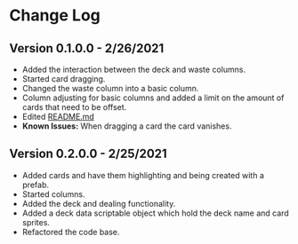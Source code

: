 ﻿# Change Log

## Version 0.1.0.0 - 2/26/2021
- Added the interaction between the deck and waste columns.
- Started card dragging.
- Changed the waste column into a basic column.
- Column adjusting for basic columns and added a limit on the amount of cards that need to be offset.
- Edited [README.md](https://github.com/Nova-Victoriae/Chet-and-Josh-Play-Solitaire/blob/main/README.md)
- **Known Issues:** When dragging a card the card vanishes.

## Version 0.2.0.0 - 2/25/2021
- Added cards and have them highlighting and being created with a prefab.
- Started columns.
- Added the deck and dealing functionality.
- Added a deck data scriptable object which hold the deck name and card sprites.
- Refactored the code base.